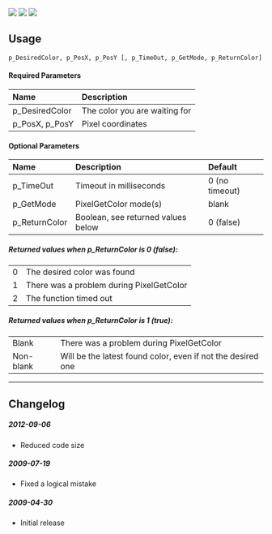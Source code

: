[![](https://img.shields.io/badge/License-AGPLv3-blue.svg)]()
[![](https://img.shields.io/badge/AHK-1.0.x-brightgreen.svg)]()
[![](https://img.shields.io/badge/AHK-1.1.x-brightgreen.svg)]()

## Usage

```p_DesiredColor, p_PosX, p_PosY [, p_TimeOut, p_GetMode, p_ReturnColor]```

#### Required Parameters
|Name|Description|
|:-|:-|
| p_DesiredColor | The color you are waiting for |
| p_PosX, p_PosY | Pixel coordinates |

#### Optional Parameters
|Name|Description|Default|
|:-|:-|:-|
| p_TimeOut | Timeout in milliseconds | 0 (no timeout) |
| p_GetMode | PixelGetColor mode(s) | blank |
| p_ReturnColor | Boolean, see returned values below | 0 (false) |

##### Returned values when *p_ReturnColor* is 0 (false):
|||
|:-|:-|
| 0 | The desired color was found |
| 1 | There was a problem during PixelGetColor |
| 2 | The function timed out |

##### Returned values when *p_ReturnColor* is 1 (true):
|||
|:-|:-|
| Blank | There was a problem during PixelGetColor |
| Non-blank | Will be the latest found color, even if not the desired one |

-----------------------

## Changelog

##### 2012-09-06
* Reduced code size

##### 2009-07-19
* Fixed a logical mistake

##### 2009-04-30
* Initial release

